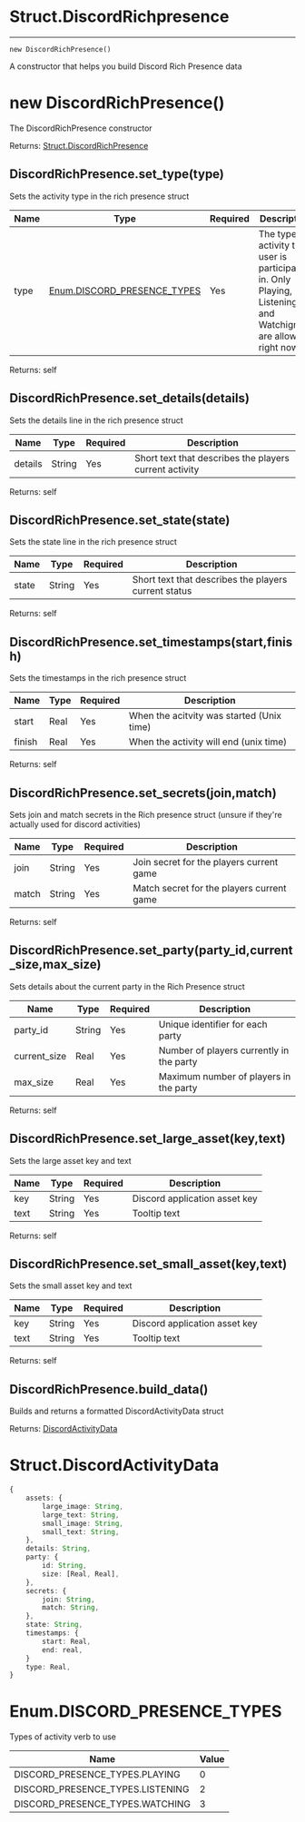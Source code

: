# Struct.DiscordRichpresence
---

`new DiscordRichPresence()`

A constructor that helps you build Discord Rich Presence data

# new DiscordRichPresence()

The DiscordRichPresence constructor

Returns: [Struct.DiscordRichPresence](discord-rich-presence.md)

## DiscordRichPresence.set_type(type)
Sets the activity type in the rich presence struct

| Name | Type | Required | Description
| - | - | - | - |
| type | [Enum.DISCORD_PRESENCE_TYPES](discord-rich-presence.md?id=enumdiscord_presence_types) | Yes | The type of activity the user is participating in. Only Playing, Listening, and Watchign are allowed right now |

Returns: self

## DiscordRichPresence.set_details(details)
Sets the details line in the rich presence struct

| Name | Type | Required | Description |
| - | - | - | - |
| details | String | Yes | Short text that describes the players current activity |

Returns: self

## DiscordRichPresence.set_state(state)
Sets the state line in the rich presence struct

| Name | Type | Required | Description |
| - | - | - | - |
| state | String | Yes | Short text that describes the players current status |

Returns: self


## DiscordRichPresence.set_timestamps(start,finish)
Sets the timestamps in the rich presence struct

| Name | Type | Required | Description |
| - | - | - | - |
| start | Real | Yes | When the acitvity was started (Unix time) | 
| finish | Real | Yes | When the activity will end (unix time) |

Returns: self


## DiscordRichPresence.set_secrets(join,match)
Sets join and match secrets in the Rich presence struct (unsure if they're actually used for discord activities)

| Name | Type | Required | Description |
| - | - | - | - |
| join | String | Yes | Join secret for the players current game |
| match | String | Yes | Match secret for the players current game |

Returns: self


## DiscordRichPresence.set_party(party_id,current_size,max_size)
Sets details about the current party in the Rich Presence struct

| Name | Type | Required | Description |
| - | - | - | - |
| party_id | String | Yes | Unique identifier for each party |
| current_size | Real | Yes | Number of players currently in the party |
| max_size | Real | Yes | Maximum number of players in the party |

Returns: self


## DiscordRichPresence.set_large_asset(key,text)
Sets the large asset key and text

| Name | Type | Required | Description |
| - | - | - | - | 
| key | String | Yes | Discord application asset key |
| text | String | Yes | Tooltip text |

Returns: self


## DiscordRichPresence.set_small_asset(key,text)
Sets the small asset key and text

| Name | Type | Required | Description |
| - | - | - | - | 
| key | String | Yes | Discord application asset key |
| text | String | Yes | Tooltip text |

Returns: self


## DiscordRichPresence.build_data()
Builds and returns a formatted DiscordActivityData struct

Returns: [DiscordActivityData](discord-rich-presence.md?id=structdiscordactivitydata)




# Struct.DiscordActivityData


```ts
{
    assets: {
        large_image: String,
        large_text: String,
        small_image: String,
        small_text: String,
    },
    details: String,
    party: {
        id: String,
        size: [Real, Real],
    },
    secrets: {
        join: String,
        match: String,
    },
    state: String,
    timestamps: {
        start: Real,
        end: real,
    }
    type: Real,
}
```



# Enum.DISCORD_PRESENCE_TYPES

Types of activity verb to use

| Name | Value |
| - | - | 
| DISCORD_PRESENCE_TYPES.PLAYING | 0 |
| DISCORD_PRESENCE_TYPES.LISTENING | 2 |
| DISCORD_PRESENCE_TYPES.WATCHING | 3 |

